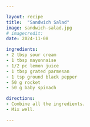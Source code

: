 ```yaml
---

layout: recipe
title:  "Sandwich Salad"
image: sandwich-salad.jpg
# imagecredit:
date: 2024-11-08

ingredients:
- 2 tbsp sour cream
- 1 tbsp mayonnaise
- 1/2 pc lemon juice
- 1 tbsp grated parmesan
- 1 tsp ground black pepper
- 50 g rocket
- 50 g baby spinach

directions:
- Combine all the ingredients.
- Mix well.

---
```

